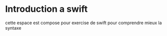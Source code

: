 # Introduction a swift
cette espace est compose pour exercise de swift pour comprendre mieux la syntaxe

